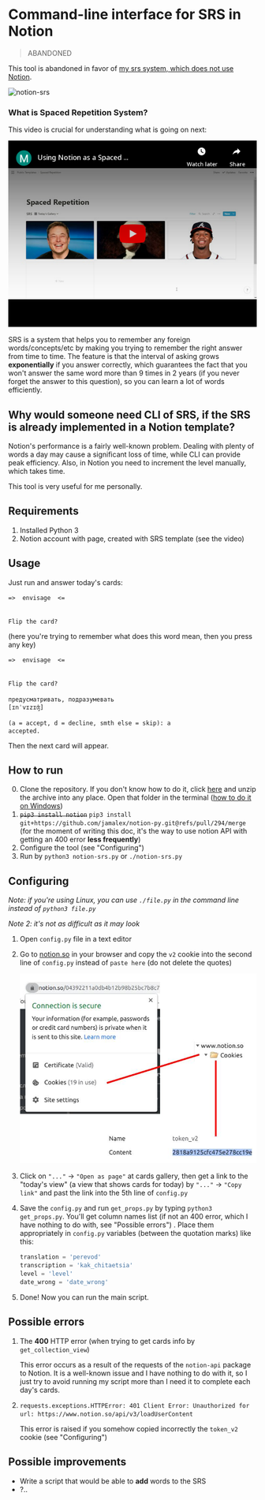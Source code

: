 # Command-line interface for SRS in Notion
> ABANDONED

This tool is abandoned in favor of [my srs system, which does not use Notion](https://github.com/m-danya/spaced-repetition-py). 

<img src="readme_images/notion-srs.gif" alt="notion-srs"  />

### What is Spaced Repetition System?

This video is crucial for understanding what is going on next:

[![SRS](readme_images/yt_preview.png)](https://youtu.be/YcD92j_pDNY)

SRS is a system that helps you to remember any foreign words/concepts/etc by making you trying to remember the right answer from time to time. The feature is that the interval of asking grows **exponentially** if you answer correctly, which guarantees the fact that you won't answer the same word more than 9 times in 2 years (if you never forget the answer to this question), so you can learn a lot of words efficiently. 

## Why would someone need CLI of SRS, if the SRS is already implemented in a Notion template?

Notion's performance is a fairly well-known problem. Dealing with plenty of words a day may cause a significant loss of time, while CLI can provide peak efficiency.  Also, in Notion you need to increment the level manually, which takes time. 

This tool is very useful for me personally. 

## Requirements

1. Installed Python 3
2. Notion account with page, created with SRS template (see the video)

## Usage

Just run and answer today's cards:

```
=>  envisage  <=


Flip the card? 
```

(here you're trying to remember what does this word mean, then you press any key)

```
=>  envisage  <=


Flip the card? 

предусматривать, подразумевать
[ɪnˈvɪzɪʤ]

(a = accept, d = decline, smth else = skip): a
accepted.
```

Then the next card will appear.

## How to run
0. Clone the repository. If you don't know how to do it, click [here](https://github.com/m-danya/notion-srs-cli/archive/refs/heads/main.zip) and unzip the archive into any place. Open that folder in the terminal ([how to do it on Windows](https://www.howtogeek.com/659411/how-to-change-directories-in-command-prompt-on-windows-10/#:~:text=If%20the%20folder%20you%20want,window%2C%20and%20then%20press%20Enter.&text=The%20directory%20you%20switched%20to%20will%20be%20reflected%20in%20the%20command%20line.))
1. ~~`pip3 install notion`~~ `pip3 install git+https://github.com/jamalex/notion-py.git@refs/pull/294/merge` (for the moment of writing this doc, it's the way to use notion API with getting an 400 error **less frequently**)
2. Configure the tool (see "Configuring")
3. Run by `python3 notion-srs.py` or `./notion-srs.py`

## Configuring

*Note: if you're using Linux, you can use `./file.py` in the command line instead of `python3 file.py`*

*Note 2: it's not as difficult as it may look*


1. Open `config.py` file in a text editor

2. Go to [notion.so](https://notion.so) in your browser and copy the `v2` cookie into the second line of `config.py` instead of `paste here`  (do not delete the quotes)

   ![cookie](readme_images/cookie.jpg)

3. Click on `"..."` -> `"Open as page"` at cards gallery, then get a link to the "today's view" (a view that shows cards for today) by `"..."` -> `"Copy link"` and past the link into the 5th line of `config.py`

4. Save the `config.py` and run `get_props.py` by typing `python3 get_props.py`. You'll get column names list (if not an 400 error, which I have nothing to do with, see "Possible errors") . Place them appropriately in `config.py` variables (between the quotation marks) like this:

   ```python
   translation = 'perevod'
   transcription = 'kak_chitaetsia'
   level = 'level'
   date_wrong = 'date_wrong'
   ```

5. Done! Now you can run the main script.

## Possible errors

1. The **400** HTTP error (when trying to get cards info by `get_collection_view`)

   This error occurs as a result of the requests of the `notion-api` package to Notion. It is a well-known issue and I have nothing to do with it, so I just try to avoid running my script more than I need it to complete each day's cards.

2. ```requests.exceptions.HTTPError: 401 Client Error: Unauthorized for url: https://www.notion.so/api/v3/loadUserContent```

   This error is raised if you somehow copied incorrectly the `token_v2` cookie (see "Configuring")

## Possible improvements
 - Write a script that would be able to **add** words to the SRS
 - ?..
